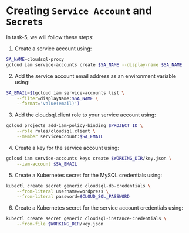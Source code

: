 # Creating `Service Account` and `Secrets`

In task-5, we will follow these steps:

1. Create a service account using:
```bash
SA_NAME=cloudsql-proxy
gcloud iam service-accounts create $SA_NAME --display-name $SA_NAME
```
2. Add the service account email address as an environment variable using:
```bash
SA_EMAIL=$(gcloud iam service-accounts list \
    --filter=displayName:$SA_NAME \
    --format='value(email)')
```
3. Add the cloudsql.client role to your service account using:
```bash
gcloud projects add-iam-policy-binding $PROJECT_ID \
    --role roles/cloudsql.client \
    --member serviceAccount:$SA_EMAIL
```
4. Create a key for the service account using:
```bash
gcloud iam service-accounts keys create $WORKING_DIR/key.json \
    --iam-account $SA_EMAIL
```
5. Create a Kubernetes secret for the MySQL credentials using:
```bash
kubectl create secret generic cloudsql-db-credentials \
    --from-literal username=wordpress \
    --from-literal password=$CLOUD_SQL_PASSWORD
```
6. Create a Kubernetes secret for the service account credentials using:
```bash
kubectl create secret generic cloudsql-instance-credentials \
    --from-file $WORKING_DIR/key.json
```
